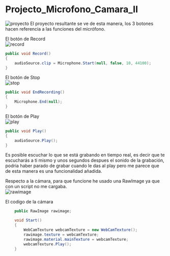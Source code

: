 # Projecto_Microfono_Camara_II

![proyecto](img/proyecto)
El proyecto resultante se ve de esta manera, los 3 botones hacen referencia a las funciones del micrófono.

El botón de Record  
![record](img/record)
  
```cs
public void Record()
{
    audioSource.clip = Microphone.Start(null, false, 10, 44100);
}
```

El botón de Stop  
![stop](img/stop)
  
```cs
public void EndRecording()
{
    Microphone.End(null);
}
```

El botón de Play  
![play](img/play)
  
```cs
public void Play()
{
    audioSource.Play();
}
```

Es posible escuchar lo que se está grabando en tiempo real, es decir que te escucharás a ti mismo y unos segundos despues el sonido de la grabación, podria haber parado de grabar cuando le das al play pero me parece que de esta manera es una funcionalidad añadida.


Respecto a la cámara, para que funcione he usado una RawImage ya que con un script no me cargaba.  
![rawimage](img/rawimage)  

El codigo de la cámara
```cs
    public RawImage rawimage;

    void Start()
    {
        WebCamTexture webcamTexture = new WebCamTexture();
        rawimage.texture = webcamTexture;
        rawimage.material.mainTexture = webcamTexture;
        webcamTexture.Play();
    }
```
